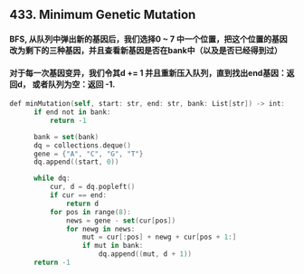 ## 433. Minimum Genetic Mutation
#### BFS, 从队列中弹出新的基因后，我们选择0 ~ 7 中一个位置，把这个位置的基因改为剩下的三种基因，并且查看新基因是否在bank中（以及是否已经得到过）
#### 对于每一次基因变异，我们令其d += 1 并且重新压入队列，直到找出end基因：返回d， 或者队列为空：返回 -1.

```swift
def minMutation(self, start: str, end: str, bank: List[str]) -> int:
      if end not in bank:
          return -1

      bank = set(bank)
      dq = collections.deque()
      gene = {"A", "C", "G", "T"}
      dq.append((start, 0))

      while dq:
          cur, d = dq.popleft()
          if cur == end:
              return d
          for pos in range(8):
              news = gene - set(cur[pos])
              for newg in news:
                  mut = cur[:pos] + newg + cur[pos + 1:]
                  if mut in bank:
                      dq.append((mut, d + 1))
      return -1
```
